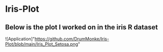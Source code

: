 # Iris-Plot

## Below is the plot I worked on in the iris R dataset
![Application]"https://github.com/DrumMonke/Iris-Plot/blob/main/Iris_Plot_Setosa.png"
